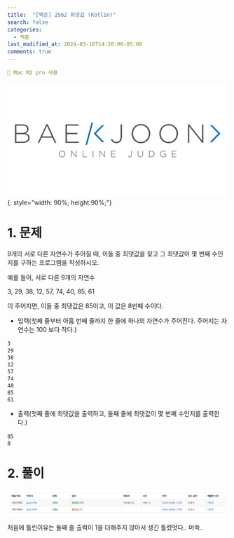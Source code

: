 ```yaml
---
title:  "[백준] 2562 최댓값 (Kotlin)"
search: false
categories: 
  - 백준
last_modified_at: 2024-03-16T14:20:00-05:00
comments: true 
---
```

```yaml
📌 Mac M2 pro 사용
```
<!--
블럭 사용법
 ```yaml
```
!-->

<!-- 
[Ruby install](https://rubyinstaller.org/downloads/) 하이퍼 링크
![rubyinstaller](/assets/image/Jekll-minimal_mistakes/rubyinstaller.PNG) 이미지
<mark style='background-color: #fff5b1'>...</mark><br> 형광팬처리
<script src="https://gist.github.com/heui-yong/9f6cd0c69c8780228cbee7c9b324b2f8.js"></script> 소스코드
--> 

![BeakJoon-logo](/assets/image/BeakJoon/BaekJoon.png){: style="width: 90%; height:90%;"}

<h1>1. 문제</h1>
9개의 서로 다른 자연수가 주어질 때, 이들 중 최댓값을 찾고 그 최댓값이 몇 번째 수인지를 구하는 프로그램을 작성하시오.<br>

예를 들어, 서로 다른 9개의 자연수<br>

3, 29, 38, 12, 57, 74, 40, 85, 61<br>

이 주어지면, 이들 중 최댓값은 85이고, 이 값은 8번째 수이다.<br>


  - 입력(첫째 줄부터 아홉 번째 줄까지 한 줄에 하나의 자연수가 주어진다. 주어지는 자연수는 100 보다 작다.)
  ```text
  3
  29
  38
  12
  57
  74
  40
  85
  61
  ```

  - 출력(첫째 줄에 최댓값을 출력하고, 둘째 줄에 최댓값이 몇 번째 수인지를 출력한다.)
  ```text
  85
  8
  ```

<h1>2. 풀이</h1>
<script src="https://gist.github.com/heui-yong/acf12769e52989c23e35d84335f2bbbd.js"></script>

![beakjoon-1](/assets/image/beak_joon_2562/beak_joon_2562_1.png)<br>

처음에 틀린이유는 둘째 줄 출력이 1을 더해주지 않아서 생긴 틀렸엇다.. 머쓱..